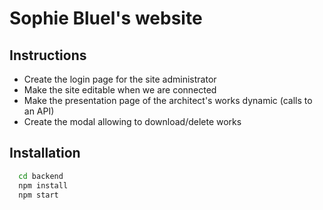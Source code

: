 # Sophie Bluel's website

## Instructions

- Create the login page for the site administrator
- Make the site editable when we are connected
- Make the presentation page of the architect's works dynamic (calls to an API)
- Create the modal allowing to download/delete works

## Installation

```bash
  cd backend
  npm install
  npm start
```
